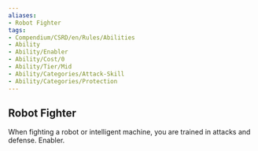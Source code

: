 ```yaml
---
aliases:
- Robot Fighter
tags:
- Compendium/CSRD/en/Rules/Abilities
- Ability
- Ability/Enabler
- Ability/Cost/0
- Ability/Tier/Mid
- Ability/Categories/Attack-Skill
- Ability/Categories/Protection
---
```


  
## Robot Fighter  
When fighting a robot or intelligent machine, you are trained in attacks and defense. Enabler.